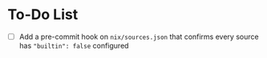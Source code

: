 # To-Do List

- [ ] Add a pre-commit hook on `nix/sources.json` that confirms every source
  has `"builtin": false` configured
